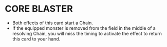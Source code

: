 # CORE BLASTER

*   Both effects of this card start a Chain.
*   If the equipped monster is removed from the field in the middle of a resolving Chain, you will miss the timing to activate the effect to return this card to your hand.
